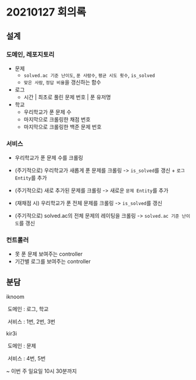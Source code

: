 # 20210127 회의록

## 설계

### 도메인, 레포지토리

- 문제
  - `solved.ac 기준 난이도`, `푼 사람수`, `평균 시도 횟수`, `is_solved`
  - `맞은 사람`, `정답 비율`을 갱신하는 함수
- 로그
  - 시간 | 최초로 풀린 문제 번호 | 푼 유저명
- 학교
  - 우리학교가 푼 문제 수
  - 마지막으로 크롤링한 채점 번호
  - 마지막으로 크롤링한 백준 문제 번호

### 서비스

- 우리학교가 푼 문제 수를 크롤링
- (주기적으로) 우리학교가 새롭게 푼 문제를 크롤링 -> `is_solved`를 갱신 + `로그 Entity`를 추가
- (주기적으로) 새로 추가된 문제를 크롤링 -> 새로운 `문제 Entity`를 추가 

- (재채점 시) 우리학교가 푼 전체 문제를 크롤링 -> `is_solved`를 갱신
- (주기적으로) solved.ac의 전체 문제의 레이팅을 크롤링 -> `solved.ac 기준 난이도`를 갱신

### 컨트롤러

- 못 푼 문제 보여주는 controller
- 기간별 로그를 보여주는 controller



## 분담

iknoom

​	도메인 : 로그, 학교

​	서비스 : 1번, 2번, 3번

kir3i

​	도메인 : 문제

​	서비스 : 4번, 5번



~ 이번 주 일요일 10시 30분까지

